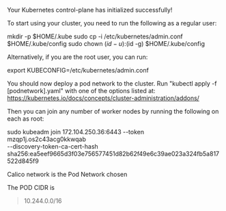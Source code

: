 Your Kubernetes control-plane has initialized successfully!

To start using your cluster, you need to run the following as a regular user:

  mkdir -p $HOME/.kube
  sudo cp -i /etc/kubernetes/admin.conf $HOME/.kube/config
  sudo chown $(id -u):$(id -g) $HOME/.kube/config

Alternatively, if you are the root user, you can run:

  export KUBECONFIG=/etc/kubernetes/admin.conf

You should now deploy a pod network to the cluster.
Run "kubectl apply -f [podnetwork].yaml" with one of the options listed at:
  https://kubernetes.io/docs/concepts/cluster-administration/addons/

Then you can join any number of worker nodes by running the following on each as root:

sudo kubeadm join 172.104.250.36:6443 --token mzqp1j.os2c43acg0kkwqab \
        --discovery-token-ca-cert-hash sha256:ea5eef9665d3f03e756577451d82b62f49e6c39ae023a324fb5a817522d845f9


Calico network is the Pod Network chosen

The POD CIDR is
 > 10.244.0.0/16